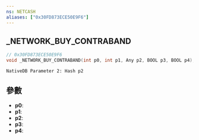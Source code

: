 ```yaml
---
ns: NETCASH
aliases: ["0x30FD873ECE50E9F6"]
---
```

## _NETWORK_BUY_CONTRABAND

```c
// 0x30FD873ECE50E9F6
void _NETWORK_BUY_CONTRABAND(int p0, int p1, Any p2, BOOL p3, BOOL p4);
```

```
NativeDB Parameter 2: Hash p2
```

## 參數
* **p0**: 
* **p1**: 
* **p2**: 
* **p3**: 
* **p4**: 

